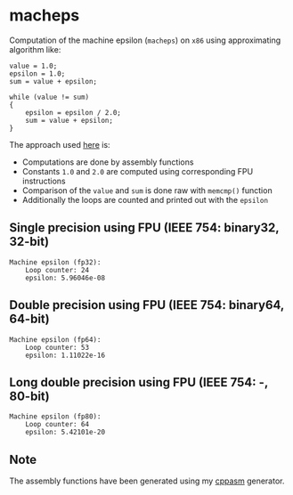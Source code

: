 # macheps
Computation of the machine epsilon (`macheps`) on `x86` using approximating algorithm like:
```
value = 1.0;
epsilon = 1.0;
sum = value + epsilon;

while (value != sum)
{
    epsilon = epsilon / 2.0;
    sum = value + epsilon;
}
```

The approach used [here](src) is:
* Computations are done by assembly functions
* Constants `1.0` and `2.0` are computed using corresponding FPU instructions
* Comparison of the `value` and `sum` is done raw with `memcmp()` function
* Additionally the loops are counted and printed out with the `epsilon`

## Single precision using FPU (IEEE 754: binary32, 32-bit)
```
Machine epsilon (fp32):
    Loop counter: 24
    epsilon: 5.96046e-08
```

## Double precision using FPU (IEEE 754: binary64, 64-bit)
```
Machine epsilon (fp64):
    Loop counter: 53
    epsilon: 1.11022e-16
```

## Long double precision using FPU (IEEE 754: -, 80-bit)
```
Machine epsilon (fp80):
    Loop counter: 64
    epsilon: 5.42101e-20
```

## Note
The assembly functions have been generated using my [cppasm](https://github.com/aelfimow/cppasm)
generator.
